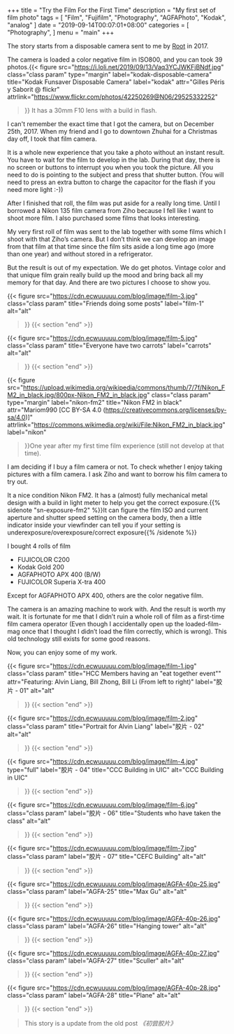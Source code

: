 +++
title = "Try the Film For the First Time"
description = "My first set of film photo"
tags = [
    "Film",
    "Fujifilm",
    "Photography",
    "AGFAPhoto",
    "Kodak",
    "analog"
]
date = "2019-09-14T00:07:01+08:00"
categories = [
    "Photography",
]
menu = "main"
+++

The story starts from a disposable camera sent to me by [Root](https://github.com/russelloop) in 2017.

<!--more-->
The camera is loaded a color negative film in ISO800, and you can took 39 photos.{{< figure
  src="https://i.loli.net/2019/09/13/Vaq3YCJWKFjBNdf.jpg"
  class="class param"
  type="margin"
  label="kodak-disposable-camera"
  title="Kodak Funsaver Disposable Camera"
  label="kodak"
  attr="Gilles Péris y Saborit @ flickr"
  attrlink="https://www.flickr.com/photos/42250269@N06/29525332252"
 >}} It has a 30mm F10 lens with a build in flash.

I can't remember the exact time that I got the camera, but on December 25th, 2017. When my friend and I go to downtown Zhuhai for a Christmas day off, I took that film camera.

It is a whole new experience that you take a photo without an instant result. You have to wait for the film to develop in the lab. During that day, there is no screen or buttons to interrupt you when you took the picture. All you need to do is pointing to the subject and press that shutter button. (You will need to press an extra button to charge the capacitor for the flash if you need more light :-))

After I finished that roll, the film was put aside for a really long time. Until I borrowed a Nikon 135 film camera from Ziho because I fell like I want to shoot more film. I also purchased some films that looks interesting.

My very first roll of film was sent to the lab together with some films which I shoot with that Ziho’s camera. But I don’t think we can develop an image from that film at that time since the film sits aside a long time ago (more than one year) and without stored in a refrigerator.

But the result is out of my expectation. We do get photos. Vintage color and that unique film grain really build up the mood and bring back all my memory for that day. And there are two pictures I choose to show you.

{{< figure
  src="https://cdn.ecwuuuuu.com/blog/image/film-3.jpg"
  class="class param"
  title="Friends doing some posts"
  label="film-1"
  alt="alt"
 >}}
{{< section "end" >}}

{{< figure
  src="https://cdn.ecwuuuuu.com/blog/image/film-5.jpg"
  class="class param"
  title="Everyone have two carrots"
  label="carrots"
  alt="alt"
 >}}
{{< section "end" >}}

{{< figure
  src="https://upload.wikimedia.org/wikipedia/commons/thumb/7/7f/Nikon_FM2_in_black.jpg/800px-Nikon_FM2_in_black.jpg"
  class="class param"
  type="margin"
  label="nikon-fm2"
  title="Nikon FM2 in black"
  attr="Mariom990 [CC BY-SA 4.0 (https://creativecommons.org/licenses/by-sa/4.0)]"
  attrlink="https://commons.wikimedia.org/wiki/File:Nikon_FM2_in_black.jpg"
  label="nikon"
 >}}One year after my first time film experience (still not develop at that time).

I am deciding if I buy a film camera or not. To check whether I enjoy taking pictures with a film camera. I ask Ziho and want to borrow his film camera to try out.

It a nice condition Nikon FM2. It has a (almost) fully mechanical metal design with a build in light meter to help you get the correct exposure.{{% sidenote "sn-exposure-fm2" %}}It can figure the film ISO and current aperture and shutter speed setting on the camera body, then a little indicator inside your viewfinder can tell you if your setting is underexposure/overexposure/correct exposure{{% /sidenote %}}

I bought 4 rolls of film

- FUJICOLOR C200
- Kodak Gold 200
- AGFAPHOTO APX 400 (B/W)
- FUJICOLOR Superia X-tra 400

Except for AGFAPHOTO APX 400, others are the color negative film.

The camera is an amazing machine to work with. And the result is worth my wait. It is fortunate for me that I didn’t ruin a whole roll of film as a first-time film camera operator (Even though I accidentally open up the loaded-film-mag once that I thought I didn’t load the film correctly, which is wrong). This old technology still exists for some good reasons.

Now, you can enjoy some of my work.

{{< figure
  src="https://cdn.ecwuuuuu.com/blog/image/film-1.jpg"
  class="class param"
  title="HCC Members having an \"eat together event\""
  attr="Featuring: Alvin Liang, Bill Zhong, Bill Li (From left to right)"
  label="胶片 - 01"
  alt="alt"
 >}}
{{< section "end" >}}

{{< figure
  src="https://cdn.ecwuuuuu.com/blog/image/film-2.jpg"
  class="class param"
  title="Portrait for Alvin Liang"
  label="胶片 - 02"
  alt="alt"
 >}}
{{< section "end" >}}

{{< figure
  src="https://cdn.ecwuuuuu.com/blog/image/film-4.jpg"
  type="full"
  label="胶片 - 04"
  title="CCC Building in UIC"
  alt="CCC Building in UIC"
 >}}
{{< section "end" >}}

{{< figure
  src="https://cdn.ecwuuuuu.com/blog/image/film-6.jpg"
  class="class param"
  label="胶片 - 06"
  title="Students who have taken the class"
  alt="alt"
 >}}
{{< section "end" >}}

{{< figure
  src="https://cdn.ecwuuuuu.com/blog/image/film-7.jpg"
  class="class param"
  label="胶片 - 07"
  title="CEFC Building"
  alt="alt"
 >}}
{{< section "end" >}}

{{< figure
  src="https://cdn.ecwuuuuu.com/blog/image/AGFA-40p-25.jpg"
  class="class param"
  label="AGFA-25"
  title="Max Gu"
  alt="alt"
 >}}
{{< section "end" >}}

{{< figure
  src="https://cdn.ecwuuuuu.com/blog/image/AGFA-40p-26.jpg"
  class="class param"
  label="AGFA-26"
  title="Hanging tower"
  alt="alt"
 >}}
{{< section "end" >}}

{{< figure
  src="https://cdn.ecwuuuuu.com/blog/image/AGFA-40p-27.jpg"
  class="class param"
  label="AGFA-27"
  title="Sculler"
  alt="alt"
 >}}
{{< section "end" >}}

{{< figure
  src="https://cdn.ecwuuuuu.com/blog/image/AGFA-40p-28.jpg"
  class="class param"
  label="AGFA-28"
  title="Plane"
  alt="alt"
 >}}
{{< section "end" >}}

> This story is a update from the old post *《初尝胶片》*
